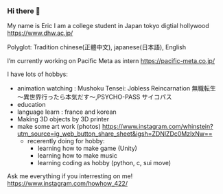### Hi there 👋

My name is Eric
I am a college student in Japan tokyo digtial hollywood https://www.dhw.ac.jp/

Polyglot: Tradition chinese(正體中文), japanese(日本語), English

I’m currently working on Pacific Meta as intern  https://pacific-meta.co.jp/

I have lots of hobbys:
   - animation watching : Mushoku Tensei: Jobless Reincarnation 無職転生 〜異世界行ったら本気だす〜,PSYCHO-PASS サイコパス
   - education 
   - language learn : france and korean
   - Making 3D objects by 3D printer
   - make some art work (photos)  https://www.instagram.com/whinstein?utm_source=ig_web_button_share_sheet&igsh=ZDNlZDc0MzIxNw== 
     - recerently doing for hobby:
       - learning how to make game (Unity)
       - learning how to make music 
       - learning coding as hobby (python, c, sui move)
  

Ask me everything if you interresting on me!
  https://www.instagram.com/howhow_422/

<!--
**whinstein/whinstein** is a ✨ _special_ ✨ repository because its `README.md` (this file) appears on your GitHub profile.

Here are some ideas to get you started:

- 🔭 I’m currently working on ...
- 🌱 I’m currently learning ...
- 👯 I’m looking to collaborate on ...
- 🤔 I’m looking for help with ...
- 💬 Ask me about ...
- 📫 How to reach me: ...
- 😄 Pronouns: ...
- ⚡ Fun fact: ...
-->
